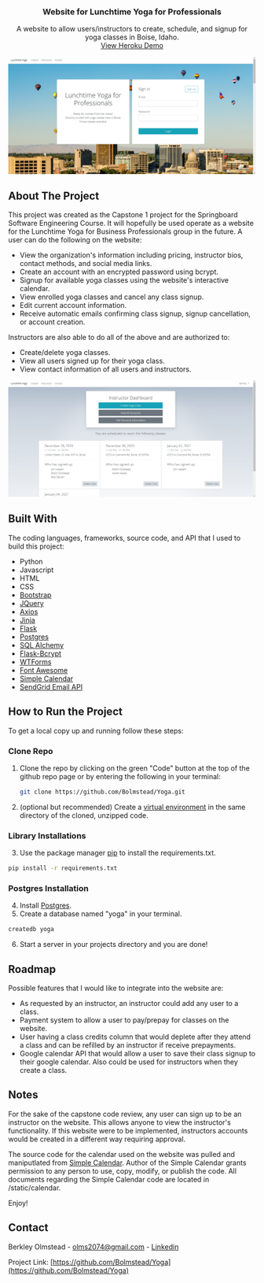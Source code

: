 <p align="center">

  <h3 align="center">Website for Lunchtime Yoga for Professionals</h3>

  <p align="center">
    A website to allow users/instructors to create, schedule, and signup for yoga classes in Boise, Idaho.
    <br />
    <a href="https://yoga-website.herokuapp.com/">View Heroku Demo</a>
  </p>
</p>

![Website_pic](static/images/yoga_homepage.png?raw=true "website")

<!-- ABOUT THE PROJECT -->
## About The Project

This project was created as the Capstone 1 project for the Springboard Software Engineering Course. It will hopefully be used  operate as a website for the Lunchtime Yoga for Business Professionals group in the future. A user can do the following on the website:
* View the organization's information including pricing, instructor bios, contact methods, and social media links.
* Create an account with an encrypted password using bcrypt.
* Signup for available yoga classes using the website's interactive  calendar.
* View enrolled yoga classes and cancel any class signup.
* Edit current account information.
* Receive automatic emails confirming class signup, signup cancellation, or account creation.


Instructors are also able to do all of the above and are authorized to:
* Create/delete yoga classes.
* View all users signed up for their yoga class.
* View contact information of all users and instructors.

![Website_pic](static/images/dashboard.png?raw=true "website")

## Built With

The coding languages, frameworks, source code, and API that I used to build this project:
* Python
* Javascript
* HTML
* CSS
* [Bootstrap](https://getbootstrap.com)
* [JQuery](https://jquery.com)
* [Axios](https://www.npmjs.com/package/axios)
* [Jinja](https://jinja.palletsprojects.com/en/2.11.x/)
* [Flask](https://flask.palletsprojects.com/en/1.1.x/)
* [Postgres](https://www.postgresql.org/)
* [SQL Alchemy](https://flask-sqlalchemy.palletsprojects.com/en/2.x/)
* [Flask-Bcrypt](https://flask-bcrypt.readthedocs.io/en/latest/)
* [WTForms](https://wtforms.readthedocs.io/en/2.3.x/)
* [Font Awesome](https://fontawesome.com/)
* [Simple Calendar](https://github.com/brospars/simple-calendar)
* [SendGrid Email API](https://sendgrid.com/docs/api-reference/)


## How to Run the Project

To get a local copy up and running follow these steps:

### Clone Repo

1. Clone the repo by clicking on the green "Code" button at the top of the github repo page or by entering the following in your terminal:
   ```sh
   git clone https://github.com/Bolmstead/Yoga.git
   ```
2. (optional but recommended) Create a [virtual environment](https://packaging.python.org/guides/installing-using-pip-and-virtual-environments/) in the same directory of the cloned, unzipped code.

### Library Installations

3. Use the package manager [pip](https://pip.pypa.io/en/stable/) to install the requirements.txt.

  ```sh
  pip install -r requirements.txt
  ```

### Postgres Installation

4. Install [Postgres](https://www.postgresql.org/).
5. Create a database named "yoga" in your terminal.
  ```sh
  createdb yoga
  ```
6. Start a server in your projects directory and you are done!


## Roadmap

Possible features that I would like to integrate into the website are:
* As requested by an instructor, an instructor could add any user to a class.
* Payment system to allow a user to pay/prepay for classes on the website.
* User having a class credits column that would deplete after they attend a class and can be refilled by an instructor if receive prepayments.
* Google calendar API that would allow a user to save their class signup to their google calendar. Also could be used for instructors when they create a class.


## Notes
For the sake of the capstone code review, any user can sign up to be an instructor on the website. This allows anyone to view the instructor's functionality. If this website were to be implemented, instructors accounts would be created in a different way requiring approval.

The source code for the calendar used on the website was pulled and maniputlated from [Simple Calendar](https://github.com/brospars/simple-calendar). Author of the Simple Calendar grants permission to any person to use, copy, modify, or publish the code. All documents regarding the Simple Calendar code are located in /static/calendar.

Enjoy!


## Contact

Berkley Olmstead - olms2074@gmail.com - [Linkedin](https://www.linkedin.com/in/berkleyolmstead/)

Project Link: [https://github.com/Bolmstead/Yoga](https://github.com/Bolmstead/Yoga)

